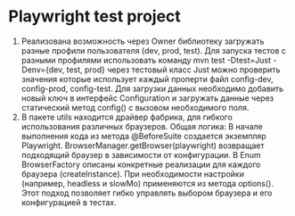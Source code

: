 # Playwright test project
1. Реализована возможность через Owner библиотеку загружать разные профили пользователя (dev, prod, test). Для запуска тестов с разными профилями использовать команду mvn test -Dtest=Just -Denv={dev, test, prod} через тестовый класс Just можно проверить значения которые использует каждый проперти файл config-dev, config-prod, config-test. Для загрузки данных необходимо добавить новый ключ в интерфейс Configuration и загружать данные через статический метод config() с вызовом необходимого поля.
2. В пакете utils находится драйвер фабрика, для гибкого использования различных браузеров. 
Общая логика:
   В начале выполнения кода из метода @BeforeSuite создается экземпляр Playwright.
   BrowserManager.getBrowser(playwright) возвращает подходящий браузер в зависимости от конфигурации.
   В Enum BrowserFactory описаны конкретные реализации для каждого браузера (createInstance).
   При необходимости настройки (например, headless и slowMo) применяются из метода options().
   Этот подход позволяет гибко управлять выбором браузера и его конфигурацией в тестах.